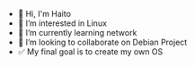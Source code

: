- 👋 Hi, I'm Haito
- 👀 I’m interested in Linux
- 🌱 I’m currently learning network
- 💞️ I’m looking to collaborate on Debian Project
- ✅ My final goal is to create my own OS

<!---
HaitoDann/HaitoDann is a ✨ special ✨ repository because its `README.md` (this file) appears on your GitHub profile.
You can click the Preview link to take a look at your changes.
--->
